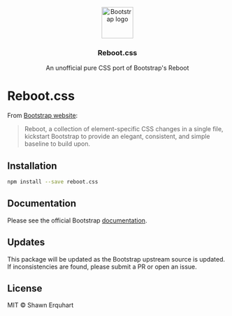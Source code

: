 <p align="center">
  <a href="https://getbootstrap.com/">
    <img src="https://getbootstrap.com/docs/4.3/assets/brand/bootstrap-solid.svg" alt="Bootstrap logo" width="72" height="72">
  </a>
</p>

<h3 align="center">Reboot.css</h3>

<p align="center">An unofficial pure CSS port of Bootstrap's Reboot</p>

# Reboot.css

From [Bootstrap website][bootstrap]:

> Reboot, a collection of element-specific CSS changes in a single file, kickstart Bootstrap to provide an elegant, consistent, and simple baseline to build upon.

## Installation

```sh
npm install --save reboot.css
```

## Documentation

Please see the official Bootstrap [documentation][bootstrap].

## Updates

This package will be updated as the Bootstrap upstream source is updated. If inconsistencies are found, please submit a PR or open an issue.

[bootstrap]: https://getbootstrap.com/docs/4.0/content/reboot/

## License

MIT © Shawn Erquhart
